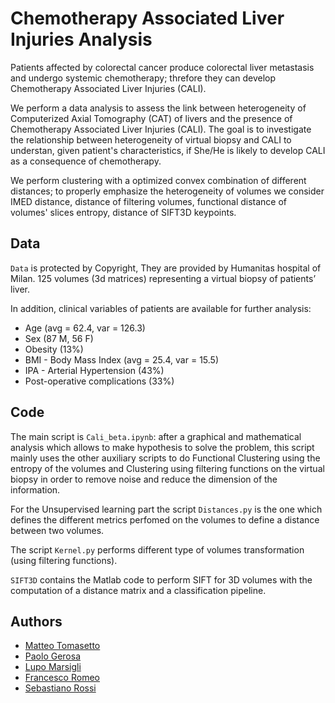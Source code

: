 # Chemotherapy Associated Liver Injuries Analysis

Patients affected by colorectal cancer produce colorectal liver metastasis and undergo systemic chemotherapy; threfore they can develop Chemotherapy Associated Liver Injuries (CALI). 

We perform a data analysis to assess the link between heterogeneity of Computerized Axial Tomography (CAT) of livers and the presence of Chemotherapy Associated Liver Injuries (CALI). The goal is to investigate the relationship between heterogeneity of virtual biopsy and CALI to understan, given patient's characteristics, if She/He is likely to develop CALI as a consequence of chemotherapy. 

We perform clustering with a optimized convex combination of different distances; to properly emphasize the heterogeneity of volumes we consider IMED distance, distance of filtering volumes, functional distance of volumes' slices entropy, distance of SIFT3D keypoints.

## Data

`Data` is protected by Copyright, They are provided by Humanitas hospital of Milan.
125 volumes (3d matrices) representing a virtual biopsy of patients’ liver.

In addition, clinical variables of patients are available for further analysis:
- Age (avg = 62.4, var = 126.3)
- Sex (87 M, 56 F)
- Obesity (13%)
- BMI - Body Mass Index (avg = 25.4, var = 15.5)
- IPA - Arterial Hypertension (43%)
- Post-operative complications (33%)

## Code

The main script is `Cali_beta.ipynb`: after a graphical and mathematical analysis which allows to make hypothesis to solve the problem, this script mainly uses the other auxiliary scripts to do Functional Clustering using the entropy of the volumes and Clustering using filtering functions on the virtual biopsy in order to remove noise and reduce the dimension of the information. 

For the Unsupervised learning part the script `Distances.py` is the one which defines the different metrics perfomed on the volumes to define a distance between two volumes. 

The script `Kernel.py` performs different type of volumes transformation (using filtering functions).

`SIFT3D` contains the Matlab code to perform SIFT for 3D volumes with the computation of a distance matrix and a classification pipeline. 

## Authors
* [Matteo Tomasetto](https://github.com/MatteoTomasetto)
* [Paolo Gerosa](https://github.com/PaoloGerosa)
* [Lupo Marsigli](https://github.com/LupoMarsigli)
* [Francesco Romeo](https://github.com/fraromeo)
* [Sebastiano Rossi](https://github.com/Seb1198)
